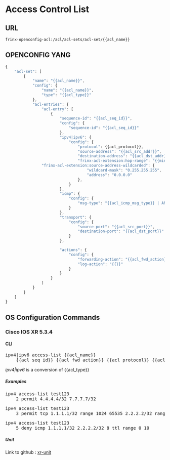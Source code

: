 # Access Control List

## URL

```
frinx-openconfig-acl:/acl/acl-sets/acl-set/{{acl_name}}
```

## OPENCONFIG YANG


```javascript
{
    "acl-set": [
        {
            "name": "{{acl_name}}",
            "config": {
            	"name": "{{acl_name}}",
            	"type": "{{acl_type}}"
            },
            "acl-entries": {
                "acl-entry": [
                    {
                        "sequence-id": "{{acl_seq_id}}",
                        "config": {
                            "sequence-id": "{{acl_seq_id}}"
                        },
                        "ipv4|ipv6": {
                            "config": {
                            	"protocol": {{acl_protocol}},
                            	"source-address": "{{acl_src_addr}}",
                            	"destination-address": "{{acl_dst_addr}}",
                            	"frinx-acl-extension:hop-range": "{{min_acl_ttl}}..{{max_acl_ttl}}",
				"frinx-acl-extension:source-address-wildcarded": {
                                    "wildcard-mask": "0.255.255.255",
                                    "address": "0.0.0.0"
                                },
                            }
                        },
                        "icmp": {
                            "config": {
                            	"msg-type": "{{acl_icmp_msg_type}} | ANY"
                            }
                        },
                        "transport": {
                            "config": {
                            	"source-port": "{{acl_src_port}}",
                            	"destination-port": "{{acl_dst_port}}"
                            }
                        },

                        "actions": {
                            "config": {
                            	"forwarding-action": "{{acl_fwd_action}}",
                            	"log-action": "{{}}"
                            }
                        }
                    }
                ]
            }
        }
    ]
}
```

## OS Configuration Commands

### Cisco IOS XR 5.3.4

#### CLI

<pre>
ipv4|ipv6 access-list {{acl_name}} 
	{{acl_seq_id}} {{acl_fwd_action}} {{acl_protocol}} {{acl_src_addr}} {range {{acl_src_port}} }  {{acl_dst_addr}} {range {{acl_dst_port}} } {{acl_icmp_msg_type}} ttl range {{min_acl_ttl}} {{max_acl_ttl}}
</pre>

*ipv4|ipv6* is a conversion of {{acl_type}}


##### Examples

<pre>
ipv4 access-list test123
	2 permit 4.4.4.4/32 7.7.7.7/32
</pre>

<pre>
ipv4 access-list test123
	3 permit tcp 1.1.1.1/32 range 1024 65535 2.2.2.2/32 range 0 1023
</pre>

<pre>
ipv4 access-list test123
	5 deny icmp 1.1.1.1/32 2.2.2.2/32 8 ttl range 0 10
</pre>

##### Unit

Link to github : [xr-unit](https://github.com/FRINXio/cli-units/tree/master/ios-xr/acl)
